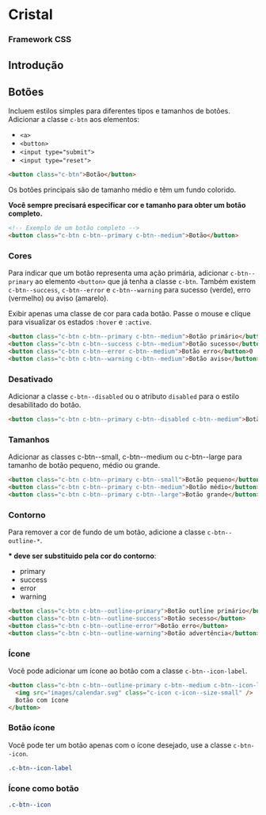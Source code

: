 # Cristal

### Framework CSS

## Introdução

## Botões

Incluem estilos simples para diferentes tipos e tamanhos de botões. 
Adicionar a classe `c-btn` aos elementos:

- `<a>`
- `<button>`
- `<input type="submit">`
- `<input type="reset">`

```html
<button class="c-btn">Botão</button>
```

Os botões principais são de tamanho médio e têm um fundo colorido. 

**Você sempre precisará especificar cor e tamanho para obter um botão completo.**

```html
<!-- Exemplo de um botão completo -->
<button class="c-btn c-btn--primary c-btn--medium">Botão</button>
```

### Cores

Para indicar que um botão representa uma ação primária, adicionar `c-btn--primary` ao elemento `<button>` que já tenha a classe `c-btn`. Também existem `c-btn--success`,  `c-btn--error` e `c-btn--warning` para sucesso (verde), erro (vermelho) ou aviso (amarelo). 

Exibir apenas uma classe de cor para cada botão. 
Passe o mouse e clique para visualizar os estados `:hover` e `:active`.

```html
<button class="c-btn c-btn--primary c-btn--medium">Botão primário</button>
<button class="c-btn c-btn--success c-btn--medium">Botão sucesso</button>
<button class="c-btn c-btn--error c-btn--medium">Botão erro</button>0
<button class="c-btn c-btn--warning c-btn--medium">Botão aviso</button>
```

### Desativado

Adicionar a classe `c-btn--disabled` ou o atributo `disabled` para o estilo desabilitado do botão.

```html 
<button class="c-btn c-btn--primary c-btn--disabled c-btn--medium">Botão desabilitado</button>
```

### Tamanhos

Adicionar as classes c-btn--small, c-btn--medium ou c-btn--large para tamanho de botão pequeno, médio ou grande.

```html
<button class="c-btn c-btn--primary c-btn--small">Botão pequeno</button>
<button class="c-btn c-btn--primary c-btn--medium">Botão médio</button>
<button class="c-btn c-btn--primary c-btn--large">Botão grande</button>
```

### Contorno

Para remover a cor de fundo de um botão, adicione a classe `c-btn--outline-*`.

**\* deve ser substituido pela cor do contorno**:

- primary
- success
- error
- warning

```html
<button class="c-btn c-btn--outline-primary">Botão outline primário</button>
<button class="c-btn c-btn--outline-success">Botão secesso</button>
<button class="c-btn c-btn--outline-error">Botão erro</button>
<button class="c-btn c-btn--outline-warning">Botão advertência</button>
```

### Ícone

Você pode adicionar um ícone ao botão com a classe `c-btn--icon-label`.

```html
<button class="c-btn c-btn--outline-primary c-btn--medium c-btn--icon-label">
  <img src="images/calendar.svg" class="c-icon c-icon--size-small" />
  Botão com ícone
</button>
```

### Botão ícone

Você pode ter um botão apenas com o ícone desejado, use a classe `c-btn--icon`.

```css
.c-btn--icon-label
```

### Ícone como botão

```css
.c-btn--icon
```

